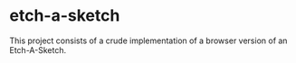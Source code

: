 # etch-a-sketch

This project consists of a crude implementation of a browser version of an Etch-A-Sketch.